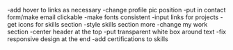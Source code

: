 -add hover to links as necessary
-change profile pic position
-put in contact form/make email clickable
-make fonts consistent
-input links for projects
-get icons for skills section
-style skills section more
-change my work section
-center header at the top
-put transparent white box around text
-fix responsive design at the end
-add certifications to skills